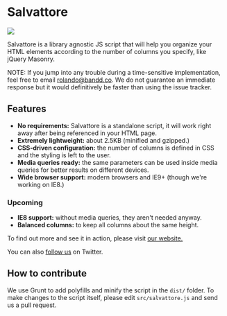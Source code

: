 Salvattore
==========

[![](http://files.bandd.co/zQf5+)](http://salvattore.com/)

Salvattore is a library agnostic JS script that will help you organize your HTML elements according to the number of columns you specify, like jQuery Masonry.

NOTE: If you jump into any trouble during a time-sensitive implementation, feel free to email rolando@bandd.co. We do not guarantee an immediate response but it would definitively be faster than using the issue tracker.

Features
--------
* __No requirements:__ Salvattore is a standalone script, it will work right away after being referenced in your HTML page.
* __Extremely lightweight:__ about 2.5KB (minified and gzipped.)
* __CSS-driven configuration:__ the number of columns is defined in CSS and the styling is left to the user.
* __Media queries ready:__ the same parameters can be used inside media queries for better results on different devices.
* __Wide browser support:__ modern browsers and IE9+ (though we're working on IE8.)

### Upcoming
* __IE8 support:__ without media queries, they aren't needed anyway.
* __Balanced columns:__ to keep all columns about the same height.

To find out more and see it in action, please visit [our website.](http://salvattore.com)

You can also [follow us](http://twitter.com/salvattorejs) on Twitter.

How to contribute
-----------------
We use Grunt to add polyfills and minify the script in the `dist/` folder. To make changes to the script itself, please edit `src/salvattore.js` and send us a pull request.
